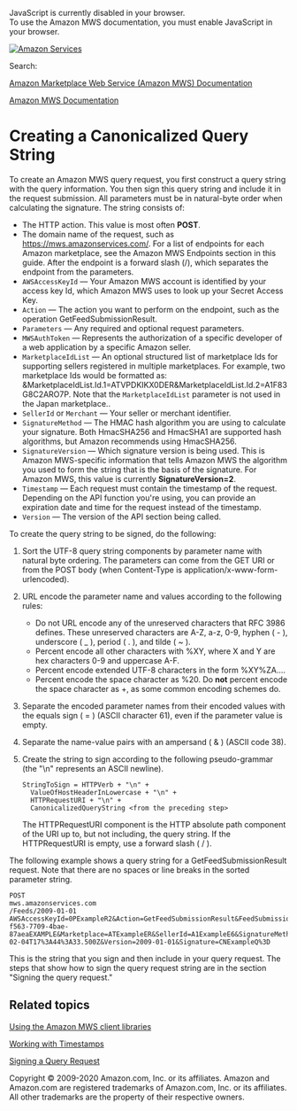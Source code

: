 <div id="MWSDX_noscript">

JavaScript is currently disabled in your browser.  
To use the Amazon MWS documentation, you must enable JavaScript in your
browser.

</div>

<div id="MWSDX_divtop">

[![Amazon
Services](https://images-na.ssl-images-amazon.com/images/G/08/mwsportal/fr_FR/amazonservices.gif "Amazon Services")](http://services.amazon.fr)

<div id="MWSDX_search">

<span id="MWSDX_searchlbl">Search:</span>

</div>

  
<span id="MWSDX_titlebar">[Amazon Marketplace Web Service (Amazon MWS)
Documentation](https://developer.amazonservices.fr/gp/mws/docs.html)</span>

</div>

<div id="MWSDX_divbottom">

<div id="MWSDX_divleft">

<div id="MWSDX_toc">

</div>

</div>

<div id="MWSDX_divright">

<div id="MWSDX_content">

<span id="MWSDX_breadcrumbs">[Amazon MWS
Documentation](https://developer.amazonservices.fr/gp/mws/docs.html)</span>

# Creating a Canonicalized Query String

<div class="body">

To create an <span class="ph">Amazon MWS</span> query request, you first
construct a query string with the query information. You then sign this
query string and include it in the request submission. All parameters
must be in natural-byte order when calculating the signature. The string
consists of:

-   The HTTP action. This value is most often **POST**.
-   The domain name of the request, such as <span
    class="ph filepath">https://mws.amazonservices.com/</span>. For a
    list of endpoints for each Amazon marketplace, see the <span
    class="ph">Amazon MWS</span> Endpoints section in this guide. After
    the endpoint is a forward slash (/), which separates the endpoint
    from the parameters.
-   `AWSAccessKeyId` — Your <span class="ph">Amazon MWS</span> account
    is identified by your access key Id, which <span class="ph">Amazon
    MWS</span> uses to look up your Secret Access Key.
-   `Action` — The action you want to perform on the endpoint, such as
    the operation <span
    class="keyword apiname">GetFeedSubmissionResult</span>.
-   `Parameters` — Any required and optional request parameters.
-   `MWSAuthToken` — Represents the authorization of a specific
    developer of a web application by a specific Amazon seller.
-   `MarketplaceIdList` — An optional structured list of marketplace Ids
    for supporting sellers registered in multiple marketplaces. For
    example, two marketplace Ids would be formatted as:
    &MarketplaceIdList.Id.1=ATVPDKIKX0DER&MarketplaceIdList.Id.2=A1F83G8C2ARO7P.
    Note that the `MarketplaceIdList` parameter is not used in the Japan
    marketplace..
-   `SellerId` or `Merchant` — Your seller or merchant identifier.
-   `SignatureMethod` — The HMAC hash algorithm you are using to
    calculate your signature. Both HmacSHA256 and HmacSHA1 are supported
    hash algorithms, but Amazon recommends using HmacSHA256.
-   `SignatureVersion` — Which signature version is being used. This is
    <span class="ph">Amazon MWS</span>-specific information that tells
    <span class="ph">Amazon MWS</span> the algorithm you used to form
    the string that is the basis of the signature. For <span
    class="ph">Amazon MWS</span>, this value is currently
    **SignatureVersion=2**.
-   `Timestamp` — Each request must contain the timestamp of the
    request. Depending on the API function you're using, you can provide
    an expiration date and time for the request instead of the
    timestamp.
-   `Version` — The version of the API section being called.

To create the query string to be signed, do the following:

1.  Sort the UTF-8 query string components by parameter name with
    natural byte ordering. The parameters can come from the GET URI or
    from the POST body (when Content-Type is
    application/x-www-form-urlencoded).

2.  URL encode the parameter name and values according to the following
    rules:
    -   Do not URL encode any of the unreserved characters that RFC 3986
        defines. These unreserved characters are A-Z, a-z, 0-9, hyphen
        ( - ), underscore ( \_ ), period ( . ), and tilde ( \~ ).
    -   Percent encode all other characters with %XY, where X and Y are
        hex characters 0-9 and uppercase A-F.
    -   Percent encode extended UTF-8 characters in the form %XY%ZA....
    -   Percent encode the space character as %20. Do **not** percent
        encode the space character as +, as some common encoding schemes
        do.

3.  Separate the encoded parameter names from their encoded values with
    the equals sign ( = ) (ASCII character 61), even if the parameter
    value is empty.

4.  Separate the name-value pairs with an ampersand ( & ) (ASCII code
    38).

5.  Create the string to sign according to the following pseudo-grammar
    (the "\\n" represents an ASCII newline).

    ``` pre
    StringToSign = HTTPVerb + "\n" +
      ValueOfHostHeaderInLowercase + "\n" +
      HTTPRequestURI + "\n" +
      CanonicalizedQueryString <from the preceding step>
    ```

    The HTTPRequestURI component is the HTTP absolute path component of
    the URI up to, but not including, the query string. If the
    HTTPRequestURI is empty, use a forward slash ( / ).

The following example shows a query string for a <span
class="keyword apiname">GetFeedSubmissionResult</span> request. Note
that there are no spaces or line breaks in the sorted parameter string.

``` pre
POST
mws.amazonservices.com
/Feeds/2009-01-01
AWSAccessKeyId=0PExampleR2&Action=GetFeedSubmissionResult&FeedSubmissionId=20Example76&MWSAuthToken=amzn.mws.4ea38b7b-f563-7709-4bae-87aeaEXAMPLE&Marketplace=ATExampleER&SellerId=A1ExampleE6&SignatureMethod=HmacSHA256&SignatureVersion=2&Timestamp=2009-02-04T17%3A44%3A33.500Z&Version=2009-01-01&Signature=CNExampleQ%3D
```

This is the string that you sign and then include in your query request.
The steps that show how to sign the query request string are in the
section "Signing the query request."

</div>

<div id="RelatedTopics" class="topic nested1">

## Related topics

<div class="body">

<a href="DG_ClientLibraries.md" class="xref">Using the Amazon MWS client libraries</a>

<a href="DG_Timestamps.md" class="xref">Working with Timestamps</a>

<a href="DG_SigningQueryRequest.md" class="xref">Signing a Query Request</a>

</div>

</div>

<div id="MWSDX_footer">

Copyright © 2009-2020 Amazon.com, Inc. or its affiliates. Amazon and
Amazon.com are registered trademarks of Amazon.com, Inc. or its
affiliates. All other trademarks are the property of their respective
owners.

</div>

</div>

</div>

<div style="clear: both;">

</div>

</div>
